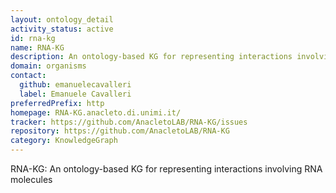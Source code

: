 ```yaml
---
layout: ontology_detail
activity_status: active
id: rna-kg
name: RNA-KG
description: An ontology-based KG for representing interactions involving RNA molecules.
domain: organisms
contact:
  github: emanuelecavalleri
  label: Emanuele Cavalleri
preferredPrefix: http
homepage: RNA-KG.anacleto.di.unimi.it/
tracker: https://github.com/AnacletoLAB/RNA-KG/issues
repository: https://github.com/AnacletoLAB/RNA-KG
category: KnowledgeGraph
---
```


RNA-KG: An ontology-based KG for representing interactions involving RNA molecules
